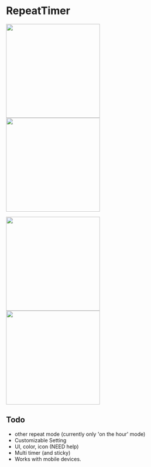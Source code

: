 # RepeatTimer

<img src="https://user-images.githubusercontent.com/273092/54488656-e3eb3a80-48e7-11e9-8c7c-42844a0aba7a.png" width="256"> <img src="https://user-images.githubusercontent.com/273092/54488689-46443b00-48e8-11e9-837b-dff08d397ccd.png" width="256">

<img src="https://user-images.githubusercontent.com/273092/54488882-2ca3f300-48ea-11e9-828e-6d082b442310.png" width="256"> <img src="https://user-images.githubusercontent.com/273092/54489020-632e3d80-48eb-11e9-8834-93da3191b751.png" width="256">

## Todo

* other repeat mode (currently only 'on the hour' mode)
* Customizable Setting
* UI, color, icon (NEED help)
* Multi timer (and sticky)
* Works with mobile devices.
